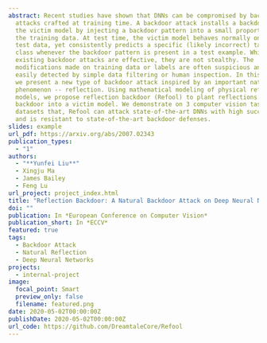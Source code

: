 ```yaml
---
abstract: Recent studies have shown that DNNs can be compromised by backdoor
  attacks crafted at training time. A backdoor attack installs a backdoor into
  the victim model by injecting a backdoor pattern into a small proportion of
  the training data. At test time, the victim model behaves normally on clean
  test data, yet consistently predicts a specific (likely incorrect) target
  class whenever the backdoor pattern is present in a test example. While
  existing backdoor attacks are effective, they are not stealthy. The
  modifications made on training data or labels are often suspicious and can be
  easily detected by simple data filtering or human inspection. In this paper,
  we present a new type of backdoor attack inspired by an important natural
  phenomenon -- reflection. Using mathematical modeling of physical reflection
  models, we propose reflection backdoor (Refool) to plant reflections as
  backdoor into a victim model. We demonstrate on 3 computer vision tasks and 5
  datasets that, Refool can attack state-of-the-art DNNs with high success rate,
  and is resistant to state-of-the-art backdoor defenses.
slides: example
url_pdf: https://arxiv.org/abs/2007.02343
publication_types:
  - "1"
authors:
  - "**Yunfei Liu**"
  - Xingju Ma
  - James Bailey
  - Feng Lu
url_project: project_index.html
title: "Reflection Backdoor: A Natural Backdoor Attack on Deep Neural Networks"
doi: ""
publication: In *European Conference on Computer Vision*
publication_short: In *ECCV*
featured: true
tags:
  - Backdoor Attack
  - Natural Reflection
  - Deep Neural Networks
projects:
  - internal-project
image:
  focal_point: Smart
  preview_only: false
  filename: featured.png
date: 2020-05-02T00:00:00Z
publishDate: 2020-05-02T00:00:00Z
url_code: https://github.com/DreamtaleCore/Refool
---
```


<!-- {{% callout note %}}
Click the *Cite* button above to demo the feature to enable visitors to import publication metadata into their reference management software.
{{% /callout %}} -->

